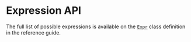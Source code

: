 # Expression API

The full list of possible expressions is available on the [`Expr`](POLARS_PY_REF_GUIDE/polars/lazy/expr/Expr.html)
class definition in the reference guide.
